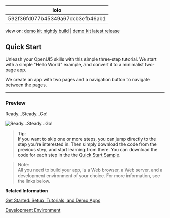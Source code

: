 <!-- loio592f36fd077b45349a67dcb3efb46ab1 -->

| loio |
| -----|
| 592f36fd077b45349a67dcb3efb46ab1 |

<div id="loio">

view on: [demo kit nightly build](https://openui5nightly.hana.ondemand.com/#/topic/592f36fd077b45349a67dcb3efb46ab1) | [demo kit latest release](https://openui5.hana.ondemand.com/#/topic/592f36fd077b45349a67dcb3efb46ab1)</div>

## Quick Start

Unleash your OpenUI5 skills with this simple three-step tutorial. We start with a simple "Hello World" example, and convert it to a minimalist two-page app.

We create an app with two pages and a navigation button to navigate between the pages.

***

### Preview

  
  
<a name="loio592f36fd077b45349a67dcb3efb46ab1__fig_vf2_vfl_4s"/>Ready...Steady...Go!

 ![](loio443918d392b94ec58e0f84df6ec54d46_LowRes.png "Ready...Steady...Go!") 

> Tip:  
> If you want to skip one or more steps, you can jump directly to the step you're interested in. Then simply download the code from the previous step, and start learning from there. You can download the code for each step in the the [Quick Start Sample](https://openui5.hana.ondemand.com/#/entity/sap.m.tutorial.quickstart). 

> Note:  
> All you need to build your app, is a Web browser, a Web server, and a development environment of your choice. For more information, see the links below.

**Related Information**  


[Get Started: Setup, Tutorials, and Demo Apps](Get_Started_Setup,_Tutorials,_and_Demo_Apps_8b49fc1.md)

[Development Environment](Development_Environment_7bb04e0.md)

